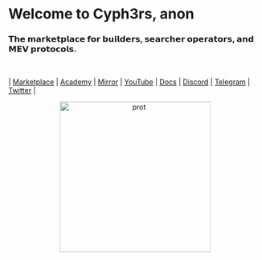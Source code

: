 
# Welcome to Cyph3rs, anon


### 𝗧𝗵𝗲 𝗺𝗮𝗿𝗸𝗲𝘁𝗽𝗹𝗮𝗰𝗲 𝗳𝗼𝗿 𝗯𝘂𝗶𝗹𝗱𝗲𝗿𝘀, 𝘀𝗲𝗮𝗿𝗰𝗵𝗲𝗿 𝗼𝗽𝗲𝗿𝗮𝘁𝗼𝗿𝘀, 𝗮𝗻𝗱 𝗠𝗘𝗩 𝗽𝗿𝗼𝘁𝗼𝗰𝗼𝗹𝘀.

<br>

| [Marketplace](https://www.cyph3rs.xyz/)  |   [Academy](https://academy.cyph3rs.xyz/) | [Mirror](https://mirror.xyz/wearecyph3rs.eth)   | [YouTube](https://www.youtube.com/@cyph3rs) | [Docs](https://docs.cyph3rs.xyz/)  |    [Discord](https://discord.com/invite/WUzhur787m)    | [Telegram](https://t.me/searchers_market) | [Twitter](https://twitter.com/withCyph3rs)  |


<p align="center">
<img width="300" alt="prot" src="https://user-images.githubusercontent.com/1130416/207964289-23629a46-f8a9-4164-b0de-72f996214b71.png">
</p>
    
